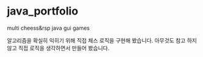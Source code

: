 # java_portfolio
multi cheess&amp;rsp java gui games

알고리즘을 확실히 익히기 위해
직접 체스 로직을 구현해 봤습니다.
아무것도 참고 하지 않고 직접 로직을 생각하면서 만들어 봤습니다.
